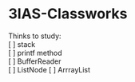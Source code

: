 # 3IAS-Classworks

Thinks to study: <br/>
[ ] stack <br/>
[ ] printf method <br/>
[ ] BufferReader <br/>
[ ] ListNode
[ ] ArrrayList
